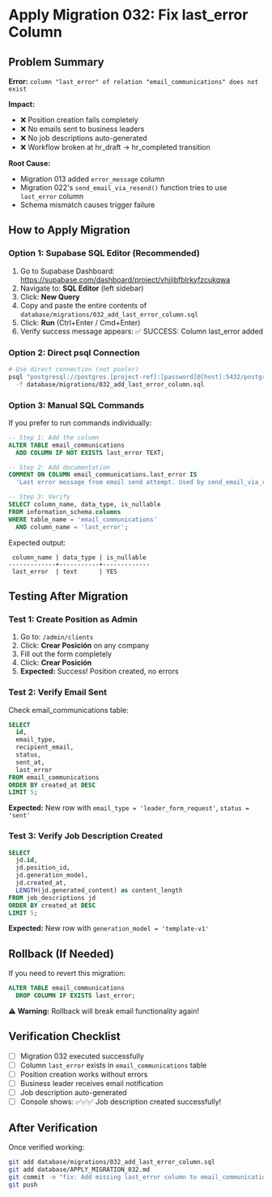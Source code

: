 # Apply Migration 032: Fix last_error Column

## Problem Summary

**Error:** `column "last_error" of relation "email_communications" does not exist`

**Impact:**
- ❌ Position creation fails completely
- ❌ No emails sent to business leaders
- ❌ No job descriptions auto-generated
- ❌ Workflow broken at hr_draft → hr_completed transition

**Root Cause:**
- Migration 013 added `error_message` column
- Migration 022's `send_email_via_resend()` function tries to use `last_error` column
- Schema mismatch causes trigger failure

## How to Apply Migration

### Option 1: Supabase SQL Editor (Recommended)

1. Go to Supabase Dashboard: https://supabase.com/dashboard/project/vhjjibfblrkyfzcukqwa
2. Navigate to: **SQL Editor** (left sidebar)
3. Click: **New Query**
4. Copy and paste the entire contents of `database/migrations/032_add_last_error_column.sql`
5. Click: **Run** (Ctrl+Enter / Cmd+Enter)
6. Verify success message appears: ✅ SUCCESS: Column last_error added

### Option 2: Direct psql Connection

```bash
# Use direct connection (not pooler)
psql "postgresql://postgres.[project-ref]:[password]@[host]:5432/postgres" \
  -f database/migrations/032_add_last_error_column.sql
```

### Option 3: Manual SQL Commands

If you prefer to run commands individually:

```sql
-- Step 1: Add the column
ALTER TABLE email_communications
  ADD COLUMN IF NOT EXISTS last_error TEXT;

-- Step 2: Add documentation
COMMENT ON COLUMN email_communications.last_error IS
  'Last error message from email send attempt. Used by send_email_via_resend() function for retry logic and debugging.';

-- Step 3: Verify
SELECT column_name, data_type, is_nullable
FROM information_schema.columns
WHERE table_name = 'email_communications'
  AND column_name = 'last_error';
```

Expected output:
```
 column_name | data_type | is_nullable
-------------+-----------+-------------
 last_error  | text      | YES
```

## Testing After Migration

### Test 1: Create Position as Admin

1. Go to: `/admin/clients`
2. Click: **Crear Posición** on any company
3. Fill out the form completely
4. Click: **Crear Posición**
5. **Expected:** Success! Position created, no errors

### Test 2: Verify Email Sent

Check email_communications table:

```sql
SELECT
  id,
  email_type,
  recipient_email,
  status,
  sent_at,
  last_error
FROM email_communications
ORDER BY created_at DESC
LIMIT 5;
```

**Expected:** New row with `email_type = 'leader_form_request'`, `status = 'sent'`

### Test 3: Verify Job Description Created

```sql
SELECT
  jd.id,
  jd.position_id,
  jd.generation_model,
  jd.created_at,
  LENGTH(jd.generated_content) as content_length
FROM job_descriptions jd
ORDER BY created_at DESC
LIMIT 5;
```

**Expected:** New row with `generation_model = 'template-v1'`

## Rollback (If Needed)

If you need to revert this migration:

```sql
ALTER TABLE email_communications
  DROP COLUMN IF EXISTS last_error;
```

⚠️ **Warning:** Rollback will break email functionality again!

## Verification Checklist

- [ ] Migration 032 executed successfully
- [ ] Column `last_error` exists in `email_communications` table
- [ ] Position creation works without errors
- [ ] Business leader receives email notification
- [ ] Job description auto-generated
- [ ] Console shows: ✅✅✅ Job description created successfully!

## After Verification

Once verified working:

```bash
git add database/migrations/032_add_last_error_column.sql
git add database/APPLY_MIGRATION_032.md
git commit -m "fix: Add missing last_error column to email_communications table"
git push
```
